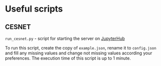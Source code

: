 # Useful scripts

## CESNET

`run_cesnet.py` - script for starting the server on [JupyterHub](https://hub.cloud.e-infra.cz/hub/home)

To run this script, create the copy of `example.json`, rename it to `config.json` and fill any missing values and change not missing values according your preferences.
The execution time of this script is up to 1 minute.